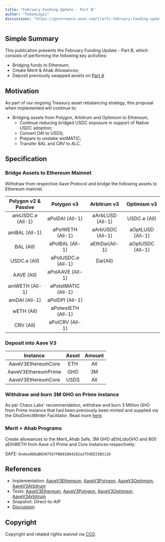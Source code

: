 ```yaml
---
title: "February Funding Update - Part B"
author: "TokenLogic"
discussions: "https://governance.aave.com/t/arfc-february-funding-update/20712"
---
```


## Simple Summary

This publication presents the February Funding Update - Part B, which consists of performing the following key activities:

- Bridging funds to Ethereum;
- Create Merit & Ahab Allowances;
- Deposit previously swapped assets on [Part A](https://github.com/bgd-labs/aave-proposals-v3/pull/595)

## Motivation

As part of our ongoing Treasury asset rebalancing strategy, this proposal when implemented will continue to:

- Bridging assets from Polygon, Arbitrum and Optimism to Ethereum;
  - Continue reducing bridged USDC exposure in support of Native USDC adoption;
  - Convert DAI to USDS;
  - Prepare to unstake wstMATIC;
  - Transfer BAL and CRV to ALC.

## Specification

### Bridge Assets to Ethereum Mainnet

Withdraw from respective Aave Protocol and bridge the following assets to Ethereum mainnet.

| Polygon v2 & Passive |     Polygon v3      |   Arbitrum v3    |   Optimism v3    |
| :------------------: | :-----------------: | :--------------: | :--------------: |
|   amUSDC.e (All-1)   |   aPolDAI (All-1)   | aArbLUSD (All-1) |   USDC.e (All)   |
|    amBAL (All-1)     |  aPolWETH (All-1)   | aArbUSDC (All-1) | aOptLUSD (All-1) |
|      BAL (All)       |   aPolBAL (All-1)   |  aEthDai(All-1)  | aOptUSDC (All-1) |
|     USDC.e (All)     | aPolUSDC.e (All-1)  |     Dai(All)     |                  |
|      AAVE (All)      |  aPolAAVE (All-1)   |                  |                  |
|    amWETH (All-1)    | aPolstMATIC (All-1) |                  |                  |
|    amDAI (All-1)     |   aPolDPI (All-1)   |                  |                  |
|      wETH (All)      | aPolwstETH (All-1)  |                  |                  |
|      CRV (All)       |   aPolCRV (All-1)   |                  |                  |

### Deposit into Aave V3

|      Instance       | Asset |                                    Amount                                    |
| :-----------------: | :---: | :--------------------------------------------------------------------------: |
| AaveV3EthereumCore  |  ETH  |                                     All                                      |
| AaveV3EthereumPrime |  GHO  |                                     3M                                       |
| AaveV3EthereumCore  | USDS  |                                     All                                      |

### Withdraw and burn 3M GHO on Prime instance

As per Chaos Labs' recommendation, withdraw and burn 3 Million GHO from Prime instance that had been previously been minted and supplied via the GhoDirectMinter Facilitator. Read more [here](https://governance.aave.com/t/arfc-update-usds-gho-borrow-rate/20892/5).

### Merit + Ahab Programs

Create allowances to the Merit_Ahab Safe, 3M GHO aEthLidoGHO and 800 aEthWETH from Aave v3 Prime and Core instances respectively:

SAFE: `0xdeadD8aB03075b7FBA81864202a2f59EE25B312b`

## References

- Implementation: [AaveV3Ethereum](https://github.com/bgd-labs/aave-proposals-v3/blob/main/src/20250207_Multi_FebruaryFundingUpdatePartB/AaveV3Ethereum_FebruaryFundingUpdatePartB_20250207.sol), [AaveV3Polygon](https://github.com/bgd-labs/aave-proposals-v3/blob/main/src/20250207_Multi_FebruaryFundingUpdatePartB/AaveV3Polygon_FebruaryFundingUpdatePartB_20250207.sol), [AaveV3Optimism](https://github.com/bgd-labs/aave-proposals-v3/blob/main/src/20250207_Multi_FebruaryFundingUpdatePartB/AaveV3Optimism_FebruaryFundingUpdatePartB_20250207.sol), [AaveV3Arbitrum](https://github.com/bgd-labs/aave-proposals-v3/blob/main/src/20250207_Multi_FebruaryFundingUpdatePartB/AaveV3Arbitrum_FebruaryFundingUpdatePartB_20250207.sol)
- Tests: [AaveV3Ethereum](https://github.com/bgd-labs/aave-proposals-v3/blob/main/src/20250207_Multi_FebruaryFundingUpdatePartB/AaveV3Ethereum_FebruaryFundingUpdatePartB_20250207.t.sol), [AaveV3Polygon](https://github.com/bgd-labs/aave-proposals-v3/blob/main/src/20250207_Multi_FebruaryFundingUpdatePartB/AaveV3Polygon_FebruaryFundingUpdatePartB_20250207.t.sol), [AaveV3Optimism](https://github.com/bgd-labs/aave-proposals-v3/blob/main/src/20250207_Multi_FebruaryFundingUpdatePartB/AaveV3Optimism_FebruaryFundingUpdatePartB_20250207.t.sol), [AaveV3Arbitrum](https://github.com/bgd-labs/aave-proposals-v3/blob/main/src/20250207_Multi_FebruaryFundingUpdatePartB/AaveV3Arbitrum_FebruaryFundingUpdatePartB_20250207.t.sol)
- Snapshot: Direct-to-AIP
- [Discussion](https://governance.aave.com/t/arfc-february-funding-update/20712)

## Copyright

Copyright and related rights waived via [CC0](https://creativecommons.org/publicdomain/zero/1.0/).
